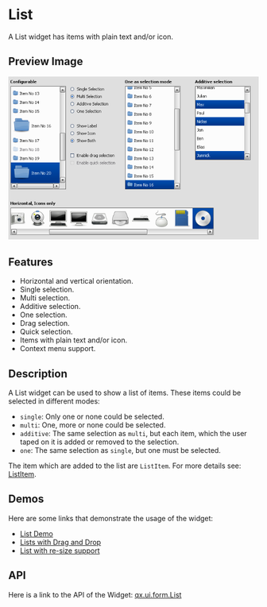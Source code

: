 # List

A List widget has items with plain text and/or icon.

## Preview Image

![List](list.png)

## Features

- Horizontal and vertical orientation.
- Single selection.
- Multi selection.
- Additive selection.
- One selection.
- Drag selection.
- Quick selection.
- Items with plain text and/or icon.
- Context menu support.

## Description

A List widget can be used to show a list of items. These items could be selected in
different modes:

- `single`: Only one or none could be selected.
- `multi`: One, more or none could be selected.
- `additive`: The same selection as `multi`, but each item, which the user
  taped on it is added or removed to the selection.
- `one`: The same selection as `single`, but one must be selected.

The item which are added to the list are `ListItem`. For more details see:
[ListItem](apps://apiviewer/#qx.ui.form.ListItem).

## Demos

Here are some links that demonstrate the usage of the widget:

- [List Demo](apps://demobrowser/#widget~List.html)
- [Lists with Drag and Drop](apps://demobrowser/#ui~DragDrop.html)
- [List with re-size support](apps://demobrowser/#widget~Resizer.html)

## API

Here is a link to the API of the Widget:
[qx.ui.form.List](apps://apiviewer/#qx.ui.form.List)
